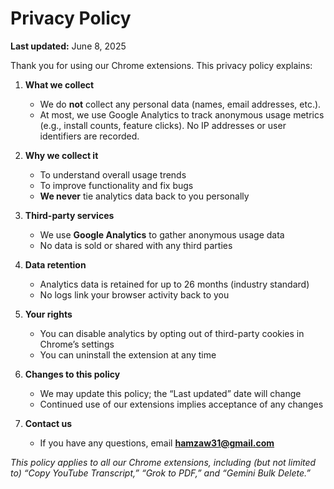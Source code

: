 # Privacy Policy

**Last updated:** June 8, 2025

Thank you for using our Chrome extensions. This privacy policy explains:

1. **What we collect**  
   - We do **not** collect any personal data (names, email addresses, etc.).  
   - At most, we use Google Analytics to track anonymous usage metrics (e.g., install counts, feature clicks). No IP addresses or user identifiers are recorded.

2. **Why we collect it**  
   - To understand overall usage trends  
   - To improve functionality and fix bugs  
   - **We never** tie analytics data back to you personally

3. **Third-party services**  
   - We use **Google Analytics** to gather anonymous usage data  
   - No data is sold or shared with any third parties

4. **Data retention**  
   - Analytics data is retained for up to 26 months (industry standard)  
   - No logs link your browser activity back to you

5. **Your rights**  
   - You can disable analytics by opting out of third-party cookies in Chrome’s settings  
   - You can uninstall the extension at any time

6. **Changes to this policy**  
   - We may update this policy; the “Last updated” date will change  
   - Continued use of our extensions implies acceptance of any changes

7. **Contact us**  
   - If you have any questions, email **hamzaw31@gmail.com**

*This policy applies to all our Chrome extensions, including (but not limited to) “Copy YouTube Transcript,” “Grok to PDF,” and “Gemini Bulk Delete.”*  
